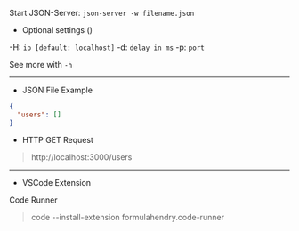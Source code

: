 Start JSON-Server: `json-server -w filename.json`

* Optional settings ()

-H: `ip [default: localhost]`
-d: `delay in ms`
-p: `port`

See more with `-h`

 ---

* JSON File Example
```json
{
  "users": []
}
```

* HTTP GET Request

> http://localhost:3000/users

--- 

* VSCode Extension

Code Runner

> code --install-extension formulahendry.code-runner